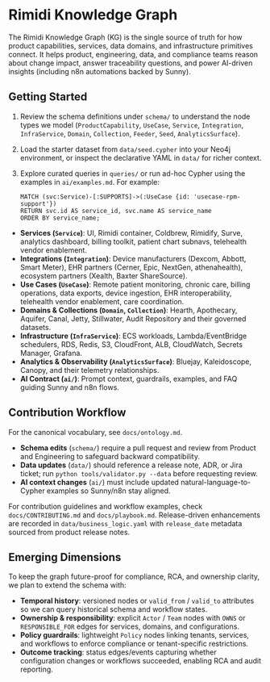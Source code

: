 # Rimidi Knowledge Graph

The Rimidi Knowledge Graph (KG) is the single source of truth for how product capabilities, services, data domains, and infrastructure primitives connect. It helps product, engineering, data, and compliance teams reason about change impact, answer traceability questions, and power AI-driven insights (including n8n automations backed by Sunny).

## Getting Started
1. Review the schema definitions under `schema/` to understand the node types we model (`ProductCapability`, `UseCase`, `Service`, `Integration`, `InfraService`, `Domain`, `Collection`, `Feeder`, `Seed`, `AnalyticsSurface`).
2. Load the starter dataset from `data/seed.cypher` into your Neo4j environment, or inspect the declarative YAML in `data/` for richer context.
3. Explore curated queries in `queries/` or run ad-hoc Cypher using the examples in `ai/examples.md`. For example:

   ```cypher
   MATCH (svc:Service)-[:SUPPORTS]->(:UseCase {id: 'usecase-rpm-support'})
   RETURN svc.id AS service_id, svc.name AS service_name
   ORDER BY service_name;
   ```

- **Services (`Service`)**: UI, Rimidi container, Coldbrew, Rimidify, Surve, analytics dashboard, billing toolkit, patient chart subnavs, telehealth vendor enablement.
- **Integrations (`Integration`)**: Device manufacturers (Dexcom, Abbott, Smart Meter), EHR partners (Cerner, Epic, NextGen, athenahealth), ecosystem partners (Xealth, Baxter ShareSource).
- **Use Cases (`UseCase`)**: Remote patient monitoring, chronic care, billing operations, data exports, device ingestion, EHR interoperability, telehealth vendor enablement, care coordination.
- **Domains & Collections (`Domain`, `Collection`)**: Hearth, Apothecary, Aquifer, Canal, Jetty, Stillwater, Audit Repository and their governed datasets.
- **Infrastructure (`InfraService`)**: ECS workloads, Lambda/EventBridge schedulers, RDS, Redis, S3, CloudFront, ALB, CloudWatch, Secrets Manager, Grafana.
- **Analytics & Observability (`AnalyticsSurface`)**: Bluejay, Kaleidoscope, Canopy, and their telemetry relationships.
- **AI Contract (`ai/`)**: Prompt context, guardrails, examples, and FAQ guiding Sunny and n8n flows.

## Contribution Workflow

For the canonical vocabulary, see `docs/ontology.md`.

- **Schema edits** (`schema/`) require a pull request and review from Product and Engineering to safeguard backward compatibility.
- **Data updates** (`data/`) should reference a release note, ADR, or Jira ticket; run `python tools/validator.py --data` before requesting review.
- **AI context changes** (`ai/`) must include updated natural-language-to-Cypher examples so Sunny/n8n stay aligned.

For contribution guidelines and workflow examples, check `docs/CONTRIBUTING.md` and `docs/playbook.md`. Release-driven enhancements are recorded in `data/business_logic.yaml` with `release_date` metadata sourced from product release notes.

## Emerging Dimensions

To keep the graph future-proof for compliance, RCA, and ownership clarity, we plan to extend the schema with:

- **Temporal history**: versioned nodes or `valid_from` / `valid_to` attributes so we can query historical schema and workflow states.
- **Ownership & responsibility**: explicit `Actor` / `Team` nodes with `OWNS` or `RESPONSIBLE_FOR` edges for services, domains, and configurations.
- **Policy guardrails**: lightweight `Policy` nodes linking tenants, services, and workflows to enforce compliance or tenant-specific restrictions.
- **Outcome tracking**: status edges/events capturing whether configuration changes or workflows succeeded, enabling RCA and audit reporting.
